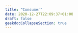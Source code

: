 ```yaml
---
title: "Consumer"
date: 2020-12-27T22:09:37+01:00
draft: false
geekdocCollapseSection: true
---
```

